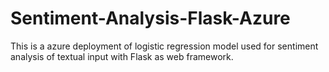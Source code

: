 # Sentiment-Analysis-Flask-Azure

This is a azure deployment of logistic regression model used for sentiment analysis of textual input with Flask as web framework.
